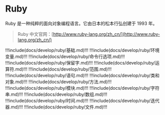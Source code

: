 # Ruby

Ruby 是一种纯粹的面向对象编程语言。它由日本的松本行弘创建于 1993 年。

> Ruby 中文官网：[http://www.ruby-lang.org/zh_cn/](http://www.ruby-lang.org/zh_cn/)

<!-- prettier-ignore-start -->
!!!include(docs/develop/ruby/基础.md)!!!
!!!include(docs/develop/ruby/环境变量.md)!!!
!!!include(docs/develop/ruby/命令行选项.md)!!!
!!!include(docs/develop/ruby/保留字.md)!!!
!!!include(docs/develop/ruby/运算符.md)!!!
!!!include(docs/develop/ruby/范围.md)!!!
!!!include(docs/develop/ruby/语句.md)!!!
!!!include(docs/develop/ruby/类和对象.md)!!!
!!!include(docs/develop/ruby/方法.md)!!!
!!!include(docs/develop/ruby/模块.md)!!!
!!!include(docs/develop/ruby/字符串.md)!!!
!!!include(docs/develop/ruby/数组.md)!!!
!!!include(docs/develop/ruby/时间.md)!!!
!!!include(docs/develop/ruby/迭代器.md)!!!
!!!include(docs/develop/ruby/文件.md)!!!
<!-- prettier-ignore-end -->
